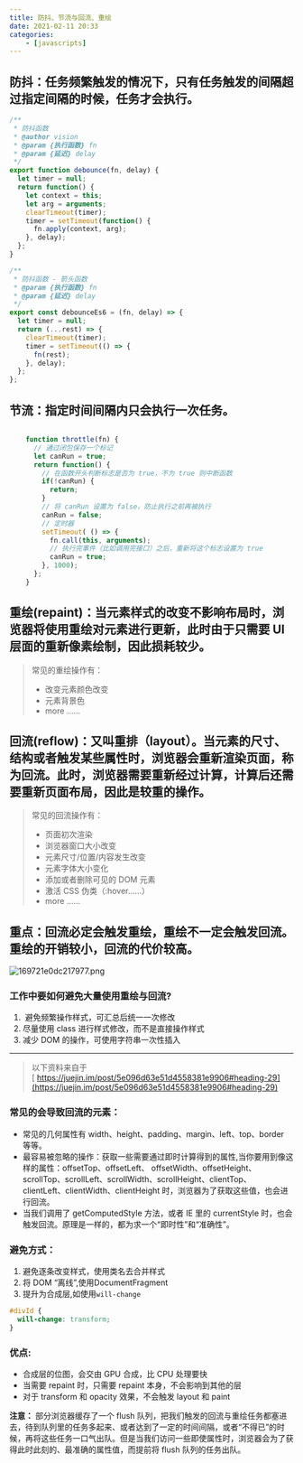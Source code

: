 ```yaml
---
title: 防抖、节流与回流、重绘
date: 2021-02-11 20:33
categories:
    - [javascripts]
---
```


## 防抖：任务频繁触发的情况下，只有任务触发的间隔超过指定间隔的时候，任务才会执行。

```javascript
/**
 * 防抖函数
 * @author vision
 * @param {执行函数} fn
 * @param {延迟} delay
 */
export function debounce(fn, delay) {
  let timer = null;
  return function() {
    let context = this;
    let arg = arguments;
    clearTimeout(timer);
    timer = setTimeout(function() {
      fn.apply(context, arg);
    }, delay);
  };
}

/**
 * 防抖函数 - 箭头函数
 * @param {执行函数} fn
 * @param {延迟} delay
 */
export const debounceEs6 = (fn, delay) => {
  let timer = null;
  return (...rest) => {
    clearTimeout(timer);
    timer = setTimeout(() => {
      fn(rest);
    }, delay);
  };
};
```

## 节流：指定时间间隔内只会执行一次任务。

```javascript

    function throttle(fn) {
      // 通过闭包保存一个标记
      let canRun = true;
      return function() {
        // 在函数开头判断标志是否为 true，不为 true 则中断函数
        if(!canRun) {
          return;
        }
        // 将 canRun 设置为 false，防止执行之前再被执行
        canRun = false;
        // 定时器
        setTimeout( () => {
          fn.call(this, arguments);
          // 执行完事件（比如调用完接口）之后，重新将这个标志设置为 true
          canRun = true;
        }, 1000);
      };
    }
```

## 重绘(repaint)：当元素样式的改变不影响布局时，浏览器将使用重绘对元素进行更新，此时由于只需要 UI 层面的重新像素绘制，因此损耗较少。

> 常见的重绘操作有：
> - 改变元素颜色改变
> - 元素背景色
> - more ……


## 回流(reflow)：又叫重排（layout）。当元素的尺寸、结构或者触发某些属性时，浏览器会重新渲染页面，称为回流。此时，浏览器需要重新经过计算，计算后还需要重新页面布局，因此是较重的操作。

> 常见的回流操作有：
> - 页面初次渲染
> - 浏览器窗口大小改变
> - 元素尺寸/位置/内容发生改变
> - 元素字体大小变化
> - 添加或者删除可见的 DOM 元素
> - 激活 CSS 伪类（:hover……）
> - more ……


## 重点：回流必定会触发重绘，重绘不一定会触发回流。重绘的开销较小，回流的代价较高。

![169721e0dc217977.png](https://images.weserv.nl/?url=https://cdn.nlark.com/yuque/0/2019/png/412560/1577760943909-4c193c10-3cf7-40a2-96e9-0a96b9704dea.png#align=left&display=inline&height=829&name=169721e0dc217977.png&originHeight=829&originWidth=1227&size=36160&status=done&style=none&width=1227)
### 工作中要如何避免大量使用重绘与回流?

1.  避免频繁操作样式，可汇总后统一一次修改
2. 尽量使用 class 进行样式修改，而不是直接操作样式
3. 减少 DOM 的操作，可使用字符串一次性插入

---

> 以下资料来自于[ https://juejin.im/post/5e096d63e51d4558381e9906#heading-29](https://juejin.im/post/5e096d63e51d4558381e9906#heading-29)

### 常见的会导致回流的元素：

- 常见的几何属性有 width、height、padding、margin、left、top、border 等等。
- 最容易被忽略的操作：获取一些需要通过即时计算得到的属性,当你要用到像这样的属性：offsetTop、offsetLeft、 offsetWidth、offsetHeight、scrollTop、scrollLeft、scrollWidth、scrollHeight、clientTop、clientLeft、clientWidth、clientHeight 时，浏览器为了获取这些值，也会进行回流。
- 当我们调用了 getComputedStyle 方法，或者 IE 里的 currentStyle 时，也会触发回流。原理是一样的，都为求一个“即时性”和“准确性”。
### 避免方式：

1. 避免逐条改变样式，使用类名去合并样式
2. 将 DOM “离线”,使用DocumentFragment
3. 提升为合成层,如使用`will-change`
```css
#divId {
  will-change: transform;
}
```
### 优点:

- 合成层的位图，会交由 GPU 合成，比 CPU 处理要快
- 当需要 repaint 时，只需要 repaint 本身，不会影响到其他的层
- 对于 transform 和 opacity 效果，不会触发 layout 和 paint

**注意：**
部分浏览器缓存了一个 flush 队列，把我们触发的回流与重绘任务都塞进去，待到队列里的任务多起来、或者达到了一定的时间间隔，或者“不得已”的时候，再将这些任务一口气出队。但是当我们访问一些即使属性时，浏览器会为了获得此时此刻的、最准确的属性值，而提前将 flush 队列的任务出队。
